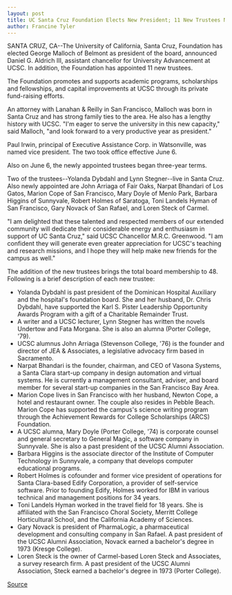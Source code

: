 ```yaml
---
layout: post
title: UC Santa Cruz Foundation Elects New President; 11 New Trustees Named To Board
author: Francine Tyler
---
```


SANTA CRUZ, CA--The University of California, Santa Cruz,  Foundation has elected George Malloch of Belmont as president of  the board, announced Daniel G. Aldrich III, assistant chancellor for  University Advancement at UCSC. In addition, the Foundation has  appointed 11 new trustees.

The Foundation promotes and supports academic programs,  scholarships and fellowships, and capital improvements at UCSC  through its private fund-raising efforts.

An attorney with Lanahan & Reilly in San Francisco, Malloch  was born in Santa Cruz and has strong family ties to the area. He  also has a lengthy history with UCSC. "I'm eager to serve the  university in this new capacity," said Malloch, "and look forward to a  very productive year as president."

Paul Irwin, principal of Executive Assistance Corp. in  Watsonville, was named vice president. The two took office  effective June 6.

Also on June 6, the newly appointed trustees began three-year  terms.

Two of the trustees--Yolanda Dybdahl and Lynn Stegner--live  in Santa Cruz. Also newly appointed are John Arriaga of Fair Oaks,  Narpat Bhandari of Los Gatos, Marion Cope of San Francisco, Mary  Doyle of Menlo Park, Barbara Higgins of Sunnyvale, Robert Holmes of  Saratoga, Toni Landels Hyman of San Francisco, Gary Novack of San  Rafael, and Loren Steck of Carmel.

"I am delighted that these talented and respected members of  our extended community will dedicate their considerable energy and  enthusiasm in support of UC Santa Cruz," said UCSC Chancellor M.R.C.  Greenwood. "I am confident they will generate even greater  appreciation for UCSC's teaching and research missions, and I hope  they will help make new friends for the campus as well."

The addition of the new trustees brings the total board  membership to 48. Following is a brief description of each new  trustee:
* Yolanda Dybdahl is past president of the Dominican Hospital  Auxiliary and the hospital's foundation board. She and her husband,  Dr. Chris Dybdahl, have supported the Karl S. Pister  Leadership Opportunity Awards Program with a gift of a Charitable  Remainder Trust.
* A writer and a UCSC lecturer, Lynn Stegner has written the  novels Undertow and Fata Morgana. She is also an alumna (Porter  College, '79).
* UCSC alumnus John Arriaga (Stevenson College, '76) is the  founder and director of JEA & Associates, a legislative advocacy  firm based in Sacramento.
* Narpat Bhandari is the founder, chairman, and CEO of Vasona  Systems, a Santa Clara start-up company in design automation and  virtual systems. He is currently a management consultant, adviser,  and board member for several start-up companies in the San  Francisco Bay Area.
* Marion Cope lives in San Francisco with her husband,  Newton Cope, a hotel and restaurant owner. The couple also resides  in Pebble Beach. Marion Cope has supported the campus's science  writing program through the Achievement Rewards for College  Scholarships (ARCS) Foundation.
* A UCSC alumna, Mary Doyle (Porter College, '74) is  corporate counsel and general secretary to General Magic, a  software company in Sunnyvale. She is also a past president of the  UCSC Alumni Association.
* Barbara Higgins is the associate director of the Institute of  Computer Technology in Sunnyvale, a company that develops  computer educational programs.
* Robert Holmes is cofounder and former vice president of  operations for Santa Clara-based Edify Corporation, a provider of  self-service software. Prior to founding Edify, Holmes worked for  IBM in various technical and management positions for 34 years.
* Toni Landels Hyman worked in the travel field for 18 years.  She is affiliated with the San Francisco Choral Society, Merritt  College Horticultural School, and the California Academy of  Sciences.
* Gary Novack is president of PharmaLogic, a pharmaceutical  development and consulting company in San Rafael. A past president  of the UCSC Alumni Association, Novack earned a bachelor's degree  in 1973 (Kresge College).
* Loren Steck is the owner of Carmel-based Loren Steck and  Associates, a survey research firm. A past president of the UCSC  Alumni Association, Steck earned a bachelor's degree in 1973  (Porter College).

[Source](http://www1.ucsc.edu/news_events/press_releases/archive/96-97/06-97/061297-UCSC_Foundation_ele.html "Permalink to 061297-UCSC_Foundation_ele")
